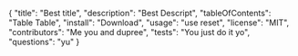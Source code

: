 {
	"title": "Best title",
	"description": "Best Descript",
	"tableOfContents": "Table Table",
	"install": "Download",
	"usage": "use reset",
	"license": "MIT",
	"contributors": "Me you and dupree",
	"tests": "You just do it yo",
	"questions": "yu"
}